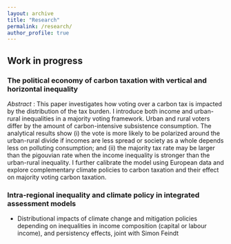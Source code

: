 ```yaml
---
layout: archive
title: "Research"
permalink: /research/
author_profile: true
---
```


## Work in progress 

### The political economy of carbon taxation with vertical and horizontal inequality

_Abstract_ : This paper investigates how voting over a carbon tax is impacted by the distribution of the tax burden. I introduce both income and urban-rural inequalities in a majority voting framework. Urban and rural voters differ by the amount of carbon-intensive subsistence consumption. The analytical results show (i) the vote is more likely to be polarized around the urban-rural divide if incomes are less spread or society as a whole depends less on polluting consumption; and (ii) the majority tax rate may be larger than the pigouvian rate when the income inequality is stronger than the urban-rural inequality. I further calibrate the model using European data and explore complementary climate policies to carbon taxation and their effect on majority voting carbon taxation.

### Intra-regional inequality and climate policy in integrated assessment models

* Distributional impacts of climate change and mitigation policies depending on inequalities in income composition (capital or labour income), and persistency effects, joint with Simon Feindt

